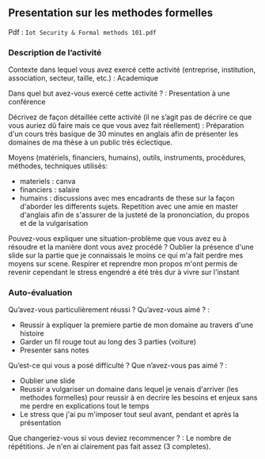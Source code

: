 ## Presentation sur les methodes formelles

Pdf : `Iot Security & Formal methods 101.pdf`

### Description de l’activité

Contexte dans lequel vous avez exercé cette activité (entreprise, institution, association, secteur, taille, etc.) : Academique

Dans quel but avez-vous exercé cette activité ? : Presentation à une conférence

Décrivez de façon détaillée cette activité (il ne s’agit pas de décrire ce que vous auriez dû faire mais ce que vous avez fait réellement) : Préparation d'un cours très basique de 30 minutes en anglais afin de présenter les domaines de ma thèse à un public très éclectique.

Moyens (matériels, financiers, humains), outils, instruments, procédures, méthodes, techniques utilisés: 
- materiels : canva
- financiers : salaire
- humains : discussions avec mes encadrants de these sur la façon d'aborder les differents sujets. Repetition avec une amie en master d'anglais afin de s'assurer de la justeté de la prononciation, du propos et de la vulgarisation

Pouvez-vous expliquer une situation-problème que vous avez eu à résoudre et la manière dont vous avez procédé ? 
Oublier la présence d'une slide sur la partie que je connaissais le moins ce qui m'a fait perdre mes moyens sur scene.
Respirer et reprendre mon propos m'ont permis de revenir cependant le stress engendré a été très dur à vivre sur l'instant

### Auto-évaluation
Qu’avez-vous particulièrement réussi ? Qu’avez-vous aimé ? : 
- Reussir à expliquer la premiere partie de mon domaine au travers d'une histoire 
- Garder un fil rouge tout au long des 3 parties (voiture)
- Presenter sans notes

Qu’est-ce qui vous a posé difficulté ? Que n’avez-vous pas aimé ? : 
- Oublier une slide
- Reussir a vulgariser un domaine dans lequel je venais d'arriver (les methodes formelles) pour reussir à en decrire les besoins et enjeux sans me perdre en explications tout le temps
- Le stress que j'ai pu m'imposer tout seul avant, pendant et après la présentation

Que changeriez-vous si vous deviez recommencer ? : Le nombre de répétitions. Je n'en ai clairement pas fait assez (3 completes).